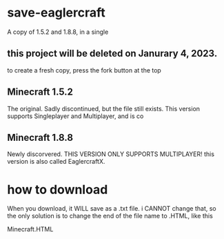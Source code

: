 # save-eaglercraft
A copy of 1.5.2 and 1.8.8, in a single 
## this project will be deleted on Janurary 4, 2023.
to create a fresh copy, press the fork button at the top

## Minecraft 1.5.2
The original. Sadly discontinued, but the file still exists. This version supports Singleplayer and Multiplayer, and is co
## Minecraft 1.8.8
Newly discorvered. THIS VERSION ONLY SUPPORTS MULTIPLAYER! this version is also called EaglercraftX.


# how to download

When you download, it WILL save as a .txt file. i CANNOT change that, so the only solution is to change the end of the file name to .HTML, like this


Minecraft.HTML


